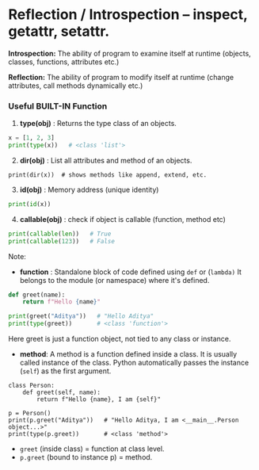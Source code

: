 # Reflection / Introspection – inspect, getattr, setattr.

**Introspection:** The ability of program to examine itself at runtime
(objects, classes, functions, attributes etc.)

**Reflection:** The ability of program to modify itself at runtime (change attributes, 
call methods dynamically etc.)


### Useful BUILT-IN Function
1. **type(obj)** : Returns the type class of an objects.
```python
x = [1, 2, 3]
print(type(x))   # <class 'list'>
```
2. **dir(obj)** : List all attributes and method of an objects.
```
print(dir(x))  # shows methods like append, extend, etc.
```
3. **id(obj)** : Memory address (unique identity)
```python
print(id(x))
```
4. **callable(obj)** : check if object is callable (function, method etc)
```python
print(callable(len))   # True
print(callable(123))   # False
```
Note:
- **function** : Standalone block of code defined using `def` or (`lambda)`
It belongs to the module (or namespace) where it's defined.
```python
def greet(name):
    return f"Hello {name}"

print(greet("Aditya"))   # "Hello Aditya"
print(type(greet))       # <class 'function'>
```
Here greet is just a function object, not tied to any class or instance.

- **method**: A method is a function defined inside a class. It is usually
  called instance of the class. Python automatically passes the instance (`self`) as the
  first argument.
```
class Person:
    def greet(self, name):
        return f"Hello {name}, I am {self}"

p = Person()
print(p.greet("Aditya"))   # "Hello Aditya, I am <__main__.Person object...>"
print(type(p.greet))       # <class 'method'>
```
- `greet` (inside class) = function at class level.
- `p.greet` (bound to instance p) = method.

